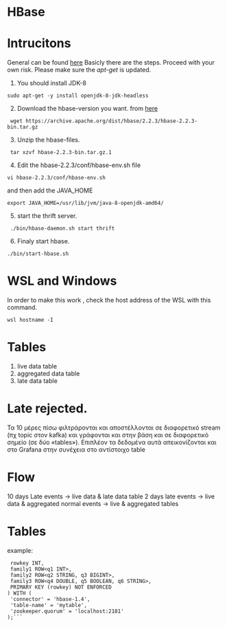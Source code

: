 # HBase

# Intrucitons
General can be found [here](https://towardsdatascience.com/setting-up-a-standalone-hbase-local-instance-and-connect-to-it-with-python-happybase-9751c9fe6941)
Basicly there are the steps.
Proceed with your own risk. 
Please make sure the *apt-get* is updated. 

1. You should install JDK-8 
```
sudo apt-get -y install openjdk-8-jdk-headless
```
2. Download the hbase-version you want. from [here](https://www.apache.org/dyn/closer.lua/hbase/)
```
 wget https://archive.apache.org/dist/hbase/2.2.3/hbase-2.2.3-bin.tar.gz
```

3. Unzip the hbase-files.
```
 tar xzvf hbase-2.2.3-bin.tar.gz.1
```
4. Edit the hbase-2.2.3/conf/hbase-env.sh file
```
vi hbase-2.2.3/conf/hbase-env.sh
```
and then add the JAVA_HOME
```
export JAVA_HOME=/usr/lib/jvm/java-8-openjdk-amd64/
```
5. start the thrift server.
```
 ./bin/hbase-daemon.sh start thrift
```
6. Finaly start hbase.
```
./bin/start-hbase.sh
```
# WSL and Windows

In order to make this work , check the host address of the WSL with this command.
```
wsl hostname -I
```
# Tables
1. live data table
2. aggregated data table
3. late data table

# Late rejected.
Τα 10 μέρες πίσω φιλτράρονται και αποστέλλονται σε διαφορετικό stream (πχ topic στον kafka)
και γράφονται και στην βάση και σε διαφορετικό σημείο (σε δύο «tables»). Επιπλέον τα δεδομένα
αυτά απεικονίζονται και στο Grafana στην συνέχεια στο αντίστοιχο table
# Flow
10 days Late events -> live data & late data table
2 days late events -> live data & aggregated
normal events -> live & aggregated tables

# Tables
example: 
```CREATE TABLE hTable (
 rowkey INT,
 family1 ROW<q1 INT>,
 family2 ROW<q2 STRING, q3 BIGINT>,
 family3 ROW<q4 DOUBLE, q5 BOOLEAN, q6 STRING>,
 PRIMARY KEY (rowkey) NOT ENFORCED
) WITH (
 'connector' = 'hbase-1.4',
 'table-name' = 'mytable',
 'zookeeper.quorum' = 'localhost:2181'
);```